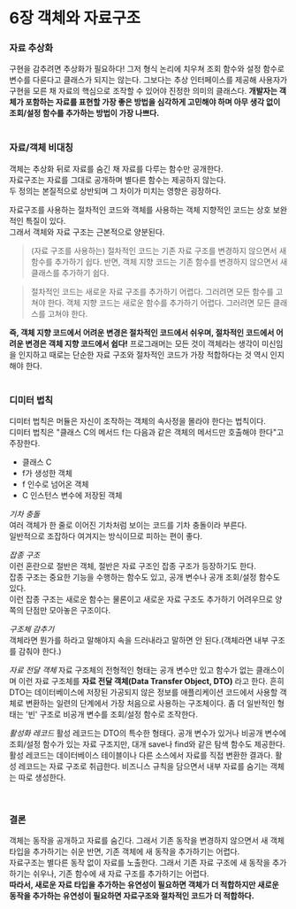 6장 객체와 자료구조
=======

### 자료 추상화
구현을 감추려면 추상화가 필요하다! 그저 형식 논리에 치우쳐 조회 함수와 설정 함수로 변수를 다룬다고 클래스가 되지는 않는다. 그보다는 추상 인터페이스를 제공해 사용자가 구현을 모른 채 자료의 핵심으로 조작할 수 있어야 진정한 의미의 클래스다. 
__개발자는 객체가 포함하는 자료를 표현할 가장 좋은 방법을 심각하게 고민해야 하며 아무 생각 없이 조회/설정 함수를 추가하는 방법이 가장 나쁘다.__  
<br>
### 자료/객체 비대칭
객체는 추상화 뒤로 자료를 숨긴 채 자료를 다루는 함수만 공개한다.  
자료구조는 자료를 그대로 공개하며 별다른 함수는 제공하지 않는다.  
두 정의는 본질적으로 상반되며 그 차이가 미치는 영향은 굉장하다.  

자료구조를 사용하는 절차적인 코드와 객체를 사용하는 객체 지향적인 코드는 상호 보완적인 특질이 있다.   
그래서 객체와 자료 구조는 근본적으로 양분된다.  
> (자료 구조를 사용하는) 절차적인 코드는 기존 자료 구조를 변경하지 않으면서 새 함수를 추가하기 쉽다. 반면, 객체 지향 코드는 기존 함수를 변경하지 않으면서 새 클래스를 추가하기 쉽다.

> 절차적인 코드는 새로운 자료 구조를 추가하기 어렵다. 그러려면 모든 함수를 고쳐야 한다. 객체 지향 코드는 새로운 함수를 추가하기 어렵다. 그러려면 모든 클래스를 고쳐야 한다.

__즉, 객체 지향 코드에서 어려운 변경은 절차적인 코드에서 쉬우며, 절차적인 코드에서 어려운 변경은 객체 지향 코드에서 쉽다!__
프로그래머는 모든 것이 객체라는 생각이 미신임을 인지하고 때로는 단순한 자료 구조와 절차적인 코드가 가장 적합하다는 것 역시 인지해야 한다.  
<br>
### 디미터 법칙
디미터 법칙은 머듈은 자신이 조작하는 객체의 속사정을 몰라야 한다는 법칙이다.    
디미터 법칙은 "클래스 C의 메서드 f는 다음과 같은 객체의 메서드만 호출해야 한다"고 주장한다.  
- 클래스 C
- f가 생성한 객체
- f 인수로 넘어온 객체
- C 인스턴스 변수에 저장된 객체

_기차 충돌_  
여러 객체가 한 줄로 이어진 기차처럼 보이는 코드를 기차 충돌이라 부른다.     
일반적으로 조잡하다 여겨지는 방식이므로 피하는 편이 좋다.  

_잡종 구조_  
이런 혼란으로 절반은 객체, 절반은 자료 구조인 잡종 구조가 등장하기도 한다.  
잡종 구조는 중요한 기능을 수행하는 함수도 있고, 공개 변수나 공개 조회/설정 함수도 있다.  
이런 잡종 구조는 새로운 함수는 물론이고 새로운 자료 구조도 추가하기 어려우므로 양쪽의 단점만 모아놓은 구조이다.  

_구조체 감추기_  
객체라면 뭔가를 하라고 말해야지 속을 드러내라고 말하면 안 된다.(객체라면 내부 구조를 감춰야 한다.)

_자료 전달 객체_
자료 구조체의 전형적인 형태는 공개 변수만 있고 함수가 없는 클래스이며 이런 자료 구조체를 
__자료 전달 객체(Data Transfer Object, DTO)__
라고 한다.
흔히 DTO는 데이터베이스에 저장된 가공되지 않은 정보를 애플리케이션 코드에서 사용할 객체로 변환하는 일련의 단계에서 가장 처음으로 사용하는 구조체이다. 
좀 더 일반적인 형태는 '빈' 구조로 비공개 변수를 조회/설정 함수로 조작한다.

_활성화 레코드_
활성 레코드는 DTO의 특수한 형태다.
공개 변수가 있거나 비공개 변수에 조회/설정 함수가 있는 자료 구조지만, 대개 save나 find와 같은 탐색 함수도 제공한다.
활성 레코드는 데이터베이스 테이블이나 다른 소스에서 자료를 직접 변환한 결과다.
활성 레코드는 자료 구조로 취급한다. 비즈니스 규칙을 담으면서 내부 자료를 숨기는 객체는 따로 생성한다.

<br>

### 결론
객체는 동작을 공개하고 자료를 숨긴다. 그래서 기존 동작을 변경하지 않으면서 새 객체 타입을 추가하기는 쉬운 반면, 기존 객체에 새 동작을 추가하기는 어렵다.  
자료구조는 별다른 동작 없이 자료를 노출한다. 그래서 기존 자료 구조에 새 동작을 추가하기는 쉬우나, 기존 함수에 새 자료 구조를 추가하기는 어렵다.  
__따라서, 새로운 자료 타입을 추가하는 유연성이 필요하면 객체가 더 적합하지만 새로운 동작을 추가하는 유연성이 필요하면 자료구조와 절차적인 코드가 더 적합하다.__



